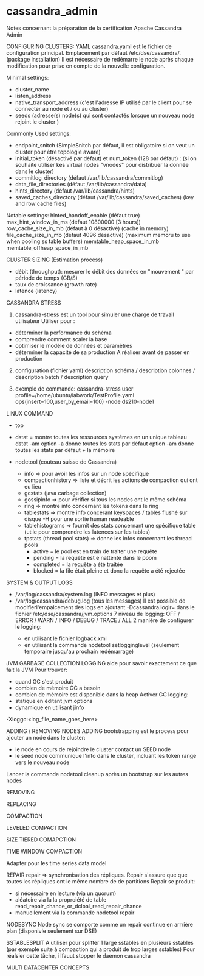 # cassandra_admin
Notes concernant la préparation de la certification Apache Cassandra Admin

CONFIGURING CLUSTERS: YAML
cassandra.yaml est le fichier de configuration principal. Emplacement par défaut /etc/dse/cassandra/. (package installation)
Il est nécessaire de redémarre le node après chaque modification pour prise en compte de la nouvelle configuration.

Minimal settings:
- cluster_name
- listen_address
- native_transport_address (c'est l'adresse IP utilisé par le client pour se connecter au node et / ou au cluster)
- seeds (adresse(s) node(s) qui sont contactés lorsque un nouveau node rejoint le cluster )

Commonly Used settings:
- endpoint_snitch (SimpleSnitch par défaut, il est obligatoire si on veut un cluster pour être topologie aware)
- initial_token (désactivé par défaut) et num_token (128 par défaut) : (si on souhaite utiliser kes virtual nodes "vnodes" pour distribuer la donnée dans le cluster)
- commitlog_directory (défaut /var/lib/cassandra/commitlog)
- data_file_directories (défaut /var/lib/cassandra/data)
- hints_directory (défaut /var/lib/cassandra/hints)
- saved_caches_directory (défaut /var/lib/cassandra/saved_caches) (key and row cache files)

Notable settings:
hinted_handoff_enable (défaut true)
max_hint_window_in_ms (défaut 10800000 [3 hours])
row_cache_size_in_mb (défaut à 0 désactivé) (cache in memory)
file_cache_size_in_mb (défaut 4096 désactivé) (maximum memoru to use when pooling ss table buffers)
memtable_heap_space_in_mb
memtable_offheap_space_in_mb

CLUSTER SIZING (Estimation process)
- débit (throughput): mesurer le débit des données en "mouvement " par période de temps (GB/S)
- taux de croissance (growth rate)
- latence (latency) 

CASSANDRA STRESS
1. cassandra-stress est un tool pour simuler une charge de travail utilisateur
Utiliser pour :
  - déterminer la performance du schéma
  - comprendre comment scaler la base
  - optimiser le modèle de données et paramètres
  - déterminer la capacité de sa production
 A réaliser avant de passer en production

2. configuration (fichier yaml)
description schéma / description colonnes / description batch / description query

3. exemple de commande:
cassandra-stress user profile=/home/ubuntu/labwork/TestProfile.yaml ops\(insert=100,user_by_email=100\) -node ds210-node1

LINUX COMMAND
- top
- dstat = montre toutes les ressources systèmes en un unique tableau
  dstat -am
  option -a donne toutes les stats par défaut
  option -am donne toutes les stats par défaut + la mémoire
  
- nodetool (couteau suisse de Cassandra)
  - info => pour avoir les infos sur un node spécifique
  - compactionhistory => liste et décrit les actions de compaction qui ont eu lieu
  - gcstats (java carbage collection)
  - gossipinfo => pour vérifier si tous les nodes ont le même schéma
  - ring => montre info concernant les tokens dans le ring
  - tablestats => montre info concerant keyspaces / tables flushé sur disque -H pour une sortie human readeable
  - tablehistograms => fournit des stats concernant une spécifique table (utile pour comprendre les latences sur les tables)
  - tpstats (thread pool stats) => donne les infos concernant les thread pools
      - active = le pool est en train de traiter une requête
      - pending = la requête est e nattente dans le poom
      - completed = la requête a été traitée
      - blocked = la file était pleine et donc la requête a été rejectée

SYSTEM & OUTPUT LOGS
- /var/log/cassandra/system.log (INFO messages et plus)
- /var/log/cassandra/debug.log (tous les messages)
Il est possible de modifierl'empalcement des logs en ajoutant -Dcassandra.logir=<specify path here > dans le fichier /etc/dse/cassandra/jvm.options
7 niveau de logging: OFF / ERROR / WARN / INFO / DEBUG / TRACE / ALL
2 manière de configurer le logging:
  - en utilisant le fichier logback.xml
  - en utilisant la commande nodetool setlogginglevel (seulement temporaire jusqu'au prochain redémarrage) 
  
JVM GARBAGE COLLECTION LOGGING
aide pour savoir exactement ce que fait la JVM
Pour trouver:
  - quand GC s'est produit
  - combien de mémoire GC a besoin
  - combien de mémoire est disponible dans la heap
 Activer GC logging:
 - statique en éditant jvm.options
 - dynamique en utilisant jinfo

-Xloggc:<log_file_name_goes_here>

ADDING / REMOVING NODES
  ADDING
bootstrapping est le process pour ajouter un node dans le cluster:
- le node en cours de rejoindre le cluster contact un SEED node
- le seed node communique l'info dans le cluster, incluant les token range vers le nouveau node

Lancer la commande nodetool cleanup après un bootstrap sur les autres nodes
  
  REMOVING
  
  REPLACING

COMPACTION
  
  LEVELED COMPACTION
  
  SIZE TIERED COMAPCTION
  
  TIME WINDOW COMPACTION
  
  Adapter pour les time series data model
  
  REPAIR
  repair => synchronisation des répliques.
  Repair s'assure que que toutes les répliques ont le même nombre de de partitions
  Repair se produit:
  - si nécessaire en lecture (via un quorum)
  - aléatoire via la la proproiété de table read_repair_chance_or_dcloal_read_repair_chance
  - manuellement via la commande nodetool repair

  NODESYNC
  Node sync se comporte comme un repair continue en arrrière plan (disponivle seulement sur DSE)
  
  SSTABLESPLIT
  A utiliser pour splitter 1 large sstables en plusieurs sstables (par exemple suite à compaction qui a produit de trop larges sstables)
  Pour réalsier cette tâche, i lfauut stopper le daemon cassandra
  
  MULTI DATACENTER CONCEPTS
  
  
  
